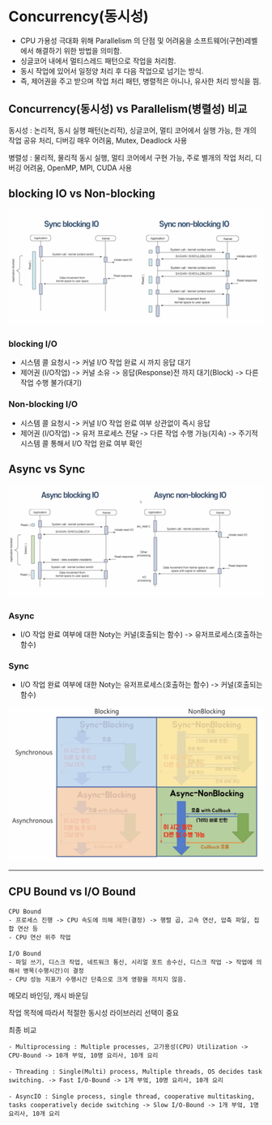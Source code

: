 # Concurrency(동시성)

- CPU 가용성 극대화 위해 Parallelism 의 단점 및 어려움을 소프트웨어(구현)레벨에서 해결하기 위한 방법을 의미함.
- 싱글코어 내에서 멀티스레드 패턴으로 작업을 처리함.
- 동시 작업에 있어서 일정양 처리 후 다음 작업으로 넘기는 방식.
- 즉, 제어권을 주고 받으며 작업 처리 패턴, 병렬적은 아니나, 유사한 처리 방식을 띔.

## Concurrency(동시성) vs Parallelism(병렬성) 비교

동시성 : 논리적, 동시 실행 패턴(논리적), 싱글코어, 멀티 코어에서 실행 가능, 한 개의 작업 공유 처리, 디버깅 매우 어려움, Mutex, Deadlock 사용

병렬성 : 물리적, 물리적 동시 실행, 멀티 코어에서 구현 가능, 주로 별개의 작업 처리, 디버깅 어려움, OpenMP, MPI, CUDA 사용


## blocking IO vs Non-blocking

![alt text](image-3.png)

### blocking I/O
- 시스템 콜 요청시 -> 커널 I/O 작업 완료 시 까지 응답 대기
- 제어권 (I/O작업) ->  커널 소유 -> 응답(Response)전 까지 대기(Block) -> 다른 작업 수행 불가(대기)

### Non-blocking I/O
- 시스템 콜 요청시 -> 커널 I/O 작업 완료 여부 상관없이 즉시 응답
- 제어권 (I/O작업) ->  유저 프로세스 전달 -> 다른 작업 수행 가능(지속) -> 주기적 시스템 콜 통해서 I/O 작업 완료 여부 확인

## Async vs Sync

![alt text](image-4.png)

### Async 
- I/O 작업 완료 여부에 대한 Noty는 커널(호출되는 함수) -> 유저프로세스(호출하는 함수)

### Sync 
- I/O 작업 완료 여부에 대한 Noty는 유저프로세스(호출하는 함수) -> 커널(호출되는 함수)


![alt text](image-5.png)


---

## CPU Bound vs I/O Bound

    CPU Bound
    - 프로세스 진행 -> CPU 속도에 의해 제한(결정) -> 행렬 곱, 고속 연산, 압축 파일, 집합 연산 등
    - CPU 연산 위주 작업

    I/O Bound
    - 파일 쓰기, 디스크 작업, 네트워크 통신, 시리얼 포트 송수신, 디스크 작업 -> 작업에 의해서 병목(수행시간)이 결정
    - CPU 성능 지표가 수행시간 단축으로 크게 영향을 끼치지 않음.
    
메모리 바인딩, 캐시 바운딩

작업 목적에 따라서 적절한 동시성 라이브러리 선택이 중요

최종 비교

    - Multiprocessing : Multiple processes, 고가용성(CPU) Utilization -> CPU-Bound -> 10개 부엌, 10명 요리사, 10개 요리

    - Threading : Single(Multi) process, Multiple threads, OS decides task switching. -> Fast I/O-Bound -> 1개 부엌, 10명 요리사, 10개 요리

    - AsyncIO : Single process, single thread, cooperative multitasking, tasks cooperatively decide switching -> Slow I/O-Bound -> 1개 부엌, 1명 요리사, 10개 요리